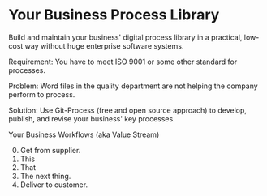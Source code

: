 # Your Business Process Library
Build and maintain your business' digital process library in a practical, low-cost way without huge enterprise software systems.

Requirement: You have to meet ISO 9001 or some other standard for processes.

Problem: Word files in the quality department are not helping the company perform to process.

Solution: Use Git-Process (free and open source approach) to develop, publish, and revise your business' key processes. 

Your Business Workflows (aka Value Stream)

0. Get from supplier.
1. This
2. That
3. The next thing.
4. Deliver to customer.

